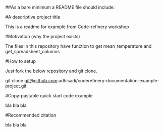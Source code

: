 ##As a bare minimum a README file should include:

#A descriptive project title

This is a readme for example from Code-refinery workshop

#Motivation (why the project exists)

The files in this repository have function to get mean_temperature and get_spreadsheet_columns

#How to setup

Just fork the below repository and git clone.

git clone git@github.com:adhisadi/coderefinery-documentation-example-project.git

#Copy-pastable quick start code example

bla bla bla

#Recommended citation

bla bla bla
